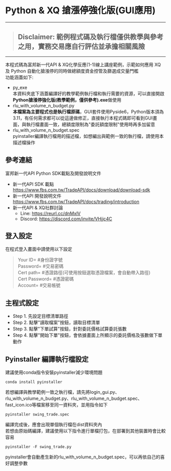 # Python & XQ 搶漲停強化版(GUI應用)

---
> ## **Disclaimer: 範例程式碼及執行檔僅供教學與參考之用，實務交易應自行評估並承擔相關風險**
> 
---

本程式碼為富邦新一代API & XQ化學反應(1-1)線上講座範例，示範如何應用 XQ 及 Python 自動化搶漲停的同時做總額度資金控管及篩選成交量門檻<br> 
功能涵蓋如下:
* py_exe<br>
  本資料夾底下涵蓋編譯好的教學範例執行檔和執行需要的資源，可以直接開啟**Python搶漲停強化版(教學範例，僅供參考).exe**做使用
* rlu_with_volume_n_budget.py<br>
  **本檔案為主要程式也是執行檔原碼**，GUI套件使用Pyside6，Python版本須為3.11，有任何需求都可以從這邊做修正，直接執行本程式碼即可看到GUI畫面，與執行檔畫面一致，總額度限制為"委託額度限制"使用時再多加留意
* rlu_with_volume_n_budget.spec<br>
  pyinstaller編譯執行檔用的描述檔，如想編出與範例一致的執行檔，請使用本描述檔操作
     
## 參考連結
富邦新一代API Python SDK載點及開發說明文件
* 新一代API SDK 載點<br>
https://www.fbs.com.tw/TradeAPI/docs/download/download-sdk
* 新一代API 開發說明文件<br>
https://www.fbs.com.tw/TradeAPI/docs/trading/introduction 
* 新一代API & XQ社群討論<br>
  * Line: https://reurl.cc/dnMxlV
  * Discord: https://discord.com/invite/VHjjc4C

## 登入設定
在程式登入畫面中請使用以下設定
> Your ID= #身份證字號<br>
> Password= #交易密碼<br>
> Cert path= #憑證路徑(可使用按鈕選取憑證檔案，會自動帶入路徑)<br>
> Cert Password= #憑證密碼<br>
> Account= #交易帳號<br>

## 主程式設定
* Step 1. 先設定目標清單路徑
* Step 2. 點擊"讀取檔案"按鈕，讀取目標清單
* Step 3. 點擊"下單試算"按鈕，針對委託價格試算委託張數
* Step 4. 點擊"開始下單"按鈕，會依據畫面上所顯示的委託價格及張數做下單動作

## Pyinstaller 編譯執行檔設定
建議使用conda指令安裝pyinstaller減少環境問題<br>
```
conda install pyinstaller
```
若想編譯與教學範例一致之執行檔，請先將login_gui.py、rlu_with_volume_n_budget.py、rlu_with_volume_n_budget.spec、fast_icon.ico等檔案移至同一資料夾，並用指令如下<br>
```
pyinstaller swing_trade.spec
```
編譯完成後，應會出現單個執行檔在dist資料夾內<br>
若想由原始碼編譯，建議使用以下指令進行單檔打包，在部署到其他裝置時會比較容易
```
pyinstaller -F swing_trade.py
```
pyinstaller會自動產生新的rlu_with_volume_n_budget.spec，可以再依自己的喜好調整參數

